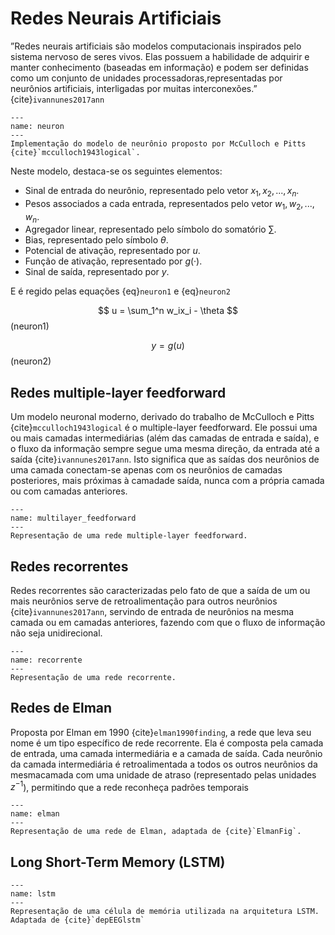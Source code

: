 # Redes Neurais Artificiais

”Redes neurais artificiais são modelos computacionais inspirados pelo sistema nervoso de seres vivos. Elas possuem a habilidade de adquirir e manter conhecimento (baseadas em informação) e podem ser definidas como um conjunto de unidades processadoras,representadas por neurônios artificiais, interligadas por muitas interconexões.” {cite}`ivannunes2017ann`

```{figure} ../_static/img/monografia/fundamentos/Neurônio.png
---
name: neuron
---
Implementação do modelo de neurônio proposto por McCulloch e Pitts {cite}`mcculloch1943logical`.
```

Neste modelo, destaca-se os seguintes elementos:

* Sinal de entrada do neurônio, representado pelo vetor ${x_1,x_2,...,x_n}$.
* Pesos associados a cada entrada, representados pelo vetor ${w_1,w_2,...,w_n}$.
* Agregador linear, representado pelo símbolo do somatório $\sum$.
* Bias, representado pelo símbolo $\theta$.
* Potencial de ativação, representado por $u$.
* Função de ativação, representado por $g(·)$.
* Sinal de saída, representado por $y$.
  

E é regido pelas equações {eq}`neuron1` e {eq}`neuron2`

$$
    u = \sum_1^n w_ix_i - \theta
$$ (neuron1)

$$
    y = g(u)
$$ (neuron2)

## Redes multiple-layer feedforward

Um modelo neuronal moderno, derivado do trabalho de McCulloch e Pitts {cite}`mcculloch1943logical` é o multiple-layer feedforward. Ele possui uma ou mais camadas intermediárias (além das camadas de entrada e saída), e o fluxo da informação sempre segue uma mesma direção, da entrada até a saída {cite}`ivannunes2017ann`. Isto significa que as saídas dos neurônios de uma camada conectam-se apenas com os neurônios de camadas posteriores, mais próximas à camadade saída, nunca com a própria camada ou com camadas anteriores.

```{figure} ../_static/img/monografia/fundamentos/multi-layer_feedforward.png
---
name: multilayer_feedforward
---
Representação de uma rede multiple-layer feedforward.
```

## Redes recorrentes

Redes recorrentes são caracterizadas pelo fato de que a saída de um ou mais neurônios serve de retroalimentação para outros neurônios {cite}`ivannunes2017ann`, servindo de entrada de neurônios na mesma camada ou em camadas anteriores, fazendo com que o fluxo de informação não seja unidirecional.

```{figure} ../_static/img/monografia/fundamentos/recorrente.png
---
name: recorrente
---
Representação de uma rede recorrente.
```

## Redes de Elman

Proposta por Elman em 1990 {cite}`elman1990finding`, a rede que leva seu nome é um tipo específico de rede recorrente. Ela é composta pela camada de entrada, uma camada intermediária e a camada de saída. Cada neurônio da camada intermediária é retroalimentada a todos os outros neurônios da mesmacamada com uma unidade de atraso (representado pelas unidades $z^{−1}$), permitindo que a rede reconheça padrões temporais


```{figure} ../_static/img/monografia/fundamentos/elman2.png
---
name: elman
---
Representação de uma rede de Elman, adaptada de {cite}`ElmanFig`.
```

## Long Short-Term Memory (LSTM)




```{figure} ../_static/img/monografia/fundamentos/LSTM.png
---
name: lstm
---
Representação de uma célula de memória utilizada na arquitetura LSTM. Adaptada de {cite}`depEEGlstm`
```